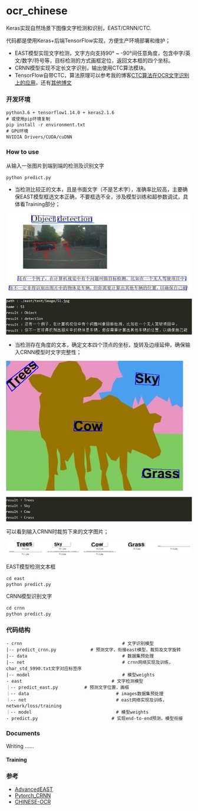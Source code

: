 # ocr_chinese
Keras实现自然场景下图像文字检测和识别，EAST/CRNN/CTC.

代码都是使用Keras+后端TensorFlow实现，方便生产环境部署和维护；

- EAST模型实现文字检测，文字方向支持90° ~ -90°间任意角度，包含中字/英文/数字/符号等，目标检测的方式画框定位，返回文本框的四个坐标。
- CRNN模型实现不定长文字识别，输出使用CTC算法模块。
- TensorFlow自带CTC，算法原理可以参考我的博客[CTC算法在OCR文字识别上的应用]( https://felixbrave.github.io/ )，还有[其他博文]( https://xiaodu.io/ctc-explained/ )



### 开发环境

```shell
python3.6 + tensorflow1.14.0 + keras2.1.6
# 或使用pip环境复制
pip install -r environment.txt
# GPU环境
NVIDIA Drivers/CUDA/cuDNN
```

###  How to use

从输入一张图片到端到端的检测及识别文字

```python
python predict.py
```

- 当检测比较正的文本，且是书面文字（不是艺术字），准确率比较高，主要确保EAST模型框选文本正确，不要框选不全，涉及模型训练和超参数调试，具体看Training部分；

![east_1](./asset/51_0_.jpg)



![crnn_1](./asset/51_re.jpg)



- 当检测存在角度的文本，确定文本四个顶点的坐标，旋转及边缘延伸，确保输入CRNN模型时文字完整性；

![east_2](./asset/23_0_.jpg)



![crnn_2](./asset/23_re.jpg)

可以看到输入CRNN时裁剪下来的文字图片；

![res](./asset/res.jpg)



EAST模型检测文本框

```
cd east
python predict.py
```

CRNN模型识别文字

```
cd crnn
python predict.py
```



### 代码结构

```shell
- crnn										# 文字识别模型
|-- predict_crnn.py 			# 预测文字，衔接east模型，裁剪及文字旋转
|-- data									# 数据集预处理
|-- net										# crnn网络实现及训练，char_std_5990.txt文字对应标签序
|-- model									# 模型weights
- east								  	# 文字检测模型
｜-- predict_east.py  		 # 预测文字位置，画框 
｜-- data								 # images数据集预处理
｜-- net									 # east网络实现及训练，network/loss/training
｜-- model								 # 模型weights
- predict.py							# 实现end-to-end预测，模型衔接
```

### Documents

Writing ......

#### Training



### 参考

- [AdvancedEAST]( https://github.com/huoyijie/AdvancedEAST )
- [Pytorch_CRNN]( https://github.com/AstarLight/Lets_OCR/tree/master/recognizer/crnn )
- [CHINESE-OCR]( https://github.com/xiaofengShi/CHINESE-OCR )